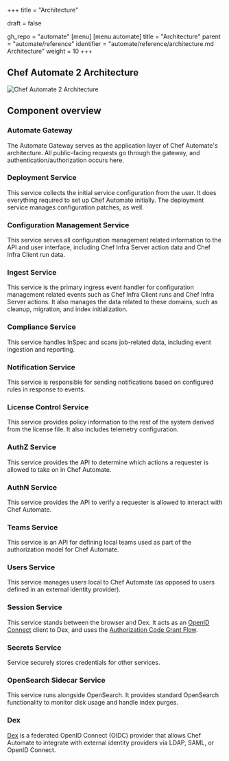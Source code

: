 +++
title = "Architecture"

draft = false

gh_repo = "automate"
[menu]
  [menu.automate]
    title = "Architecture"
    parent = "automate/reference"
    identifier = "automate/reference/architecture.md Architecture"
    weight = 10
+++

## Chef Automate 2 Architecture

![Chef Automate 2 Architecture](/images/automate/a2-architecture-os.png)

## Component overview

### Automate Gateway

The Automate Gateway serves as the application layer of Chef Automate's architecture. All public-facing requests go through the gateway, and authentication/authorization occurs here.

### Deployment Service

This service collects the initial service configuration from the user. It does everything required to set up Chef Automate initially. The deployment service manages configuration patches, as well.

### Configuration Management Service

This service serves all configuration management related information to the API and user interface, including Chef Infra Server action data and Chef Infra Client run data.

### Ingest Service

This service is the primary ingress event handler for configuration management related events such as Chef Infra Client runs and Chef Infra Server actions. It also manages the data related to these domains, such as cleanup, migration, and index initialization.

### Compliance Service

This service handles InSpec and scans job-related data, including event ingestion and reporting.

### Notification Service

This service is responsible for sending notifications based on configured rules in response to events.

### License Control Service

This service provides policy information to the rest of the system derived from the license file. It also includes telemetry configuration.

### AuthZ Service

This service provides the API to determine which actions a requester is allowed to take on in Chef Automate.

### AuthN Service

This service provides the API to verify a requester is allowed to interact with Chef Automate.

### Teams Service

This service is an API for defining local teams used as part of the authorization model for Chef Automate.

### Users Service

This service manages users local to Chef Automate (as opposed to users defined in an external identity provider).

### Session Service

This service stands between the browser and Dex. It acts as an [OpenID Connect](http://openid.net/connect/) client to Dex, and uses the [Authorization Code Grant Flow](https://auth0.com/docs/api-auth/tutorials/authorization-code-grant).

### Secrets Service

Service securely stores credentials for other services.

### OpenSearch Sidecar Service

This service runs alongside OpenSearch. It provides standard OpenSearch functionality to monitor disk usage and handle index purges.

### Dex

[Dex](https://github.com/dexidp/dex) is a federated OpenID Connect (OIDC) provider that allows Chef Automate to integrate with external identity providers via LDAP, SAML, or OpenID Connect.

